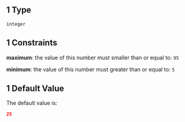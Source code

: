 ## 1 Type

`integer`

## 1 Constraints

**maximum**: the value of this number must smaller than or equal to: `95`

**minimum**: the value of this number must greater than or equal to: `5`

## 1 Default Value

The default value is:

```json
25
```
